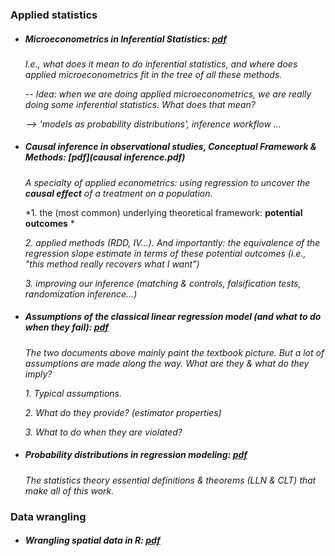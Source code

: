 
### Applied statistics

  - ##### Microeconometrics in Inferential Statistics: [pdf](microeconometrics.pdf)

      *I.e., what does it mean to do inferential statistics, and where does applied microeconometrics fit in the tree of all these methods.*
      
       *-- Idea: when we are doing applied microeconometrics, we are really doing some inferential statistics. What does that mean?*
       
       *--> 'models as probability distributions', inference workflow ...*
      
      
  - ##### Causal inference in observational studies, *Conceptual Framework & Methods*: [pdf](causal inference.pdf)

      *A specialty of applied econometrics: using regression to uncover the **causal effect** of a treatment on a population.*
      
      *1. the (most common) underlying theoretical framework: **potential outcomes** *
      
      *2. applied methods (RDD, IV...). And importantly: the equivalence of the regression slope estimate in terms of these potential outcomes (i.e., "this method really recovers what I want")*
      
      *3. improving our inference (matching & controls, falsification tests, randomization inference...)*
          

  - ##### Assumptions of the classical linear regression model (and what to do when they fail): [pdf](CLRM&estimators.pdf)

      *The two documents above mainly paint the textbook picture. But a lot of assumptions are made along the way. What are they & what do they imply?*
      
      *1. Typical assumptions.*
      
      *2. What do they provide? (estimator properties)*
      
      *3. What to do when they are violated?*
  
  
  - ##### Probability distributions in regression modeling: [pdf](proba_theory.pdf)

      *The statistics theory essential definitions & theorems (LLN & CLT) that make all of this work.*
      





### Data wrangling

  - ##### Wrangling spatial data in R: [pdf](spatialData_R.pdf)

